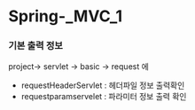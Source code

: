 ﻿# Spring-_MVC_1
 
 ### 기본 출력 정보
 
   project-> servlet -> basic -> request 에

  * requestHeaderServlet : 헤더파일 정보 출력확인
  * requestparamservelet : 파라미터 정보 출력 확인
